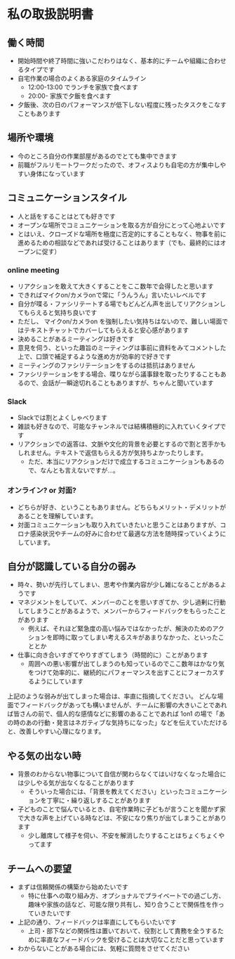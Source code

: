 # 私の取扱説明書

## 働く時間

- 開始時間や終了時間に強いこだわりはなく、基本的にチームや組織に合わせるタイプです
- 自宅作業の場合のよくある家庭のタイムライン
  - 12:00-13:00 でランチを家族で食べます
  - 20:00- 家族で夕飯を食べます
- 夕飯後、次の日のパフォーマンスが低下しない程度に残ったタスクをこなすこともあります

## 場所や環境

- 今のところ自分の作業部屋があるのでとても集中できます
- 前職がフルリモートワークだったので、オフィスよりも自宅の方が集中しやすい身体になっています

## コミュニケーションスタイル

- 人と話をすることはとても好きです
- オープンな場所でコミュニケーションを取る方が自分にとって心地よいです
- とはいえ、クローズドな場所を極度に否定的にすることもなく、物事を前に進めるための相談などであれば受けることはあります（でも、最終的にはオープンに促す）

### online meeting

- リアクションを敢えて大きくすることをここ数年で会得したと思います
- できればマイクon/カメラonで常に「うんうん」言いたいレベルです
- 自分が喋る・ファシリテートする場でもどんどん声を出してリアクションしてもらえると気持ち良いです
- ただし、 マイクon/カメラon を強制したい気持ちはないので、難しい場面ではテキストチャットでカバーしてもらえると安心感があります
- 決めることがあるミーティングは好きです
- 意見を伺う、といった趣旨のミーティングは事前に資料をみてコメントした上で、口頭で補足するような進め方が効率的で好きです
- ミーティングのファシリテーションをするのは抵抗はありません
- ファシリテーションをする場合、喋りながら議事録を取ったりすることもあるので、会話が一瞬途切れることもありますが、ちゃんと聞いています

### Slack

- Slackでは割とよくしゃべります
- 雑談も好きなので、可能なチャンネルでは結構積極的に入れていくタイプです
- リアクションでの返答は、文脈や文化的背景を必要とするので割と苦手かもしれません。テキストで返信もらえる方が気持ちよかったりします。
  - ただ、本当にリアクションだけで成立するコミュニケーションもあるので、なんとも言えないですが…。

### オンライン? or 対面?

- どちらが好き、ということもありません。どちらもメリット・デメリットがあることを理解しています。
- 対面コミュニケーションも取り入れていきたいと思うことはありますが、コロナ感染状況やチームの好みに合わせて最適な方法を随時探っていくようにしています。

## 自分が認識している自分の弱み

- 時々、勢いが先行してしまい、思考や作業内容が少し雑になることがあるようです
- マネジメントをしていて、メンバーのことを思いすぎてか、少し過剰に行動してしまうことがあるようで、メンバーからフィードバックをもらったことがあります
  - 例えば、それほど緊急度の高い悩みではなかったが、解決のためのアクションを即時に取ってしまい考えるスキがあまりなかった、といったこととか
- 仕事に向き合いすぎてやりすぎてしまう（時間的に）ことがあります
  - 周囲への悪い影響が出てしまうのも知っているのでここ数年はかなり気をつけて効率的に、継続的にパフォーマンスを出すことにフォーカスするようにしています

上記のような弱みが出てしまった場合は、率直に指摘してください。
どんな場面でフィードバックがあっても構いませんが、チームに影響の大きいことであれば皆さんの前で、個人的な感情などに影響のあることであれば 1on1 の場で「あの時のあの行動・発言はネガティブな気持ちになった」などを伝えていただけると、改善しやすい心理になります。

## やる気の出ない時

- 背景のわからない物事について自信が関わらなくてはいけなくなった場合には少しやる気が出なくなることがあります
  - そういった場合には、「背景を教えてください」といったコミュニケーションを丁寧に・繰り返しすることがあります
- 子どものことで悩んでいるとき、自宅作業時に子どもが言うことを聞かず家で大きな声を上げている時などは、不安になり焦りが出てしまうことがあります
  - 少し離席して様子を伺い、不安を解消したりすることはちょくちょくやってます

## チームへの要望

- まずは信頼関係の構築から始めたいです
  - 特に仕事への取り組み方、オプショナルでプライベートでの過ごし方、趣味や家族の話など、可能な限り共有し、知り合うことで関係性を作っていきたいです
- 上記の通り、フィードバックは率直にしてもらいたいです
  - 上司・部下などの関係性は置いておいて、役割として責務を全うするために率直なフィードバックを受けることは大切なことだと思っています
- わからないことがある場合には、気軽に質問をさせてください
